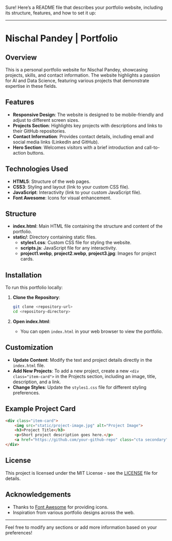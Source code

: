 Sure! Here’s a README file that describes your portfolio website, including its structure, features, and how to set it up:

---

# Nischal Pandey | Portfolio

## Overview

This is a personal portfolio website for Nischal Pandey, showcasing projects, skills, and contact information. The website highlights a passion for AI and Data Science, featuring various projects that demonstrate expertise in these fields.

## Features

- **Responsive Design**: The website is designed to be mobile-friendly and adjust to different screen sizes.
- **Projects Section**: Highlights key projects with descriptions and links to their GitHub repositories.
- **Contact Information**: Provides contact details, including email and social media links (LinkedIn and GitHub).
- **Hero Section**: Welcomes visitors with a brief introduction and call-to-action buttons.

## Technologies Used

- **HTML5**: Structure of the web pages.
- **CSS3**: Styling and layout (link to your custom CSS file).
- **JavaScript**: Interactivity (link to your custom JavaScript file).
- **Font Awesome**: Icons for visual enhancement.

## Structure

- **index.html**: Main HTML file containing the structure and content of the portfolio.
- **static/**: Directory containing static files.
  - **styles1.css**: Custom CSS file for styling the website.
  - **scripts.js**: JavaScript file for any interactivity.
  - **project1.webp**, **project2.webp**, **project3.jpg**: Images for project cards.

## Installation

To run this portfolio locally:

1. **Clone the Repository**:
   ```bash
   git clone <repository-url>
   cd <repository-directory>
   ```

2. **Open index.html**:
   - You can open `index.html` in your web browser to view the portfolio.

## Customization

- **Update Content**: Modify the text and project details directly in the `index.html` file.
- **Add New Projects**: To add a new project, create a new `<div class="item-card">` in the Projects section, including an image, title, description, and a link.
- **Change Styles**: Update the `styles1.css` file for different styling preferences.

## Example Project Card

```html
<div class="item-card">
    <img src="static/project-image.jpg" alt="Project Image">
    <h3>Project Title</h3>
    <p>Short project description goes here.</p>
    <a href="https://github.com/your-github-repo" class="cta secondary">View on GitHub</a>
</div>
```

## License

This project is licensed under the MIT License - see the [LICENSE](LICENSE) file for details.

## Acknowledgements

- Thanks to [Font Awesome](https://fontawesome.com) for providing icons.
- Inspiration from various portfolio designs across the web.

---

Feel free to modify any sections or add more information based on your preferences!
